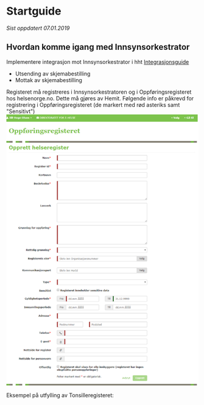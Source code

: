 # Startguide

*Sist oppdatert 07.01.2019*

## Hvordan komme igang med Innsynsorkestrator

Implementere integrasjon mot Innsynsorkestrator i hht [Integrasjonsguide](Integrasjonsguide)
-	Utsending av skjemabestilling
-	Mottak av skjemabestilling

Registeret må registreres i Innsynsorkestratoren og i Oppføringsregisteret hos helsenorge.no. Dette må gjøres av Hemit.
Følgende info er påkrevd for registrering i Oppføringsregisteret (de markert med rød asteriks samt "Sensitivt")
![Info til Oppføringsregisteret](img/oppforingsregisteret.png "Info til Oppføringsregisteret")

Eksempel på utfylling av Tonsilleregisteret:
